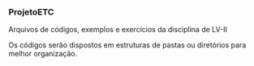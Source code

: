 ### ProjetoETC

Arquivos de códigos, exemplos e exercícios da disciplina de LV-II

Os códigos serão dispostos em estruturas de pastas ou diretórios para melhor organização.

